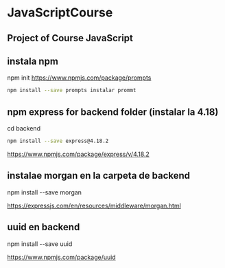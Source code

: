 # JavaScriptCourse
## Project of Course JavaScript

## instala npm

npm init 
https://www.npmjs.com/package/prompts

```bash
npm install --save prompts instalar prommt
```


## npm express for backend folder (instalar la 4.18)
cd backend

 ```bash  
 npm install --save express@4.18.2
 ``` 

https://www.npmjs.com/package/express/v/4.18.2




## instalae morgan en la carpeta de backend

 npm install --save morgan

 https://expressjs.com/en/resources/middleware/morgan.html


 ## uuid en backend
 npm install --save uuid

 https://www.npmjs.com/package/uuid
 